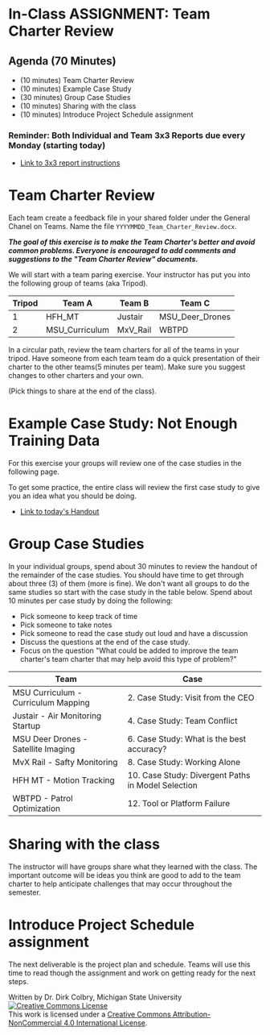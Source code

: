 # In-Class ASSIGNMENT: Team Charter Review


## Agenda (70 Minutes)

- (10 minutes) Team Charter Review
- (10 minutes) Example Case Study
- (30 minutes) Group Case Studies
- (10 minutes) Sharing with the class
- (10 minutes) Introduce Project Schedule assignment

### Reminder: Both Individual and Team 3x3 Reports due every Monday (starting today)

- [Link to 3x3 report instructions](Weekly-3x3)

# Team Charter Review

Each team create a feedback file in your shared folder under the General Chanel on Teams. Name the file ```YYYYMMDD_Team_Charter_Review.docx```.

***The goal of this exercise is to make the Team Charter's better and avoid common problems.  Everyone is encouraged to add comments and suggestions to the "Team Charter Review" documents.***

We will start with a team paring exercise.  Your instructor has put you into the following group of teams (aka Tripod).  

| Tripod | Team A | Team B | Team C |
|--------|--------|--------|--------|
| 1 | HFH_MT | Justair | MSU_Deer_Drones |
| 2 | MSU_Curriculum | MxV_Rail | WBTPD |

In a circular path, review the team charters for all of the teams in your tripod. Have someone from each team team do a quick presentation of their charter to the other teams(5 minutes per team). Make sure you suggest changes to other charters and your own.

(Pick things to share at the end of the class). 

# Example Case Study: Not Enough Training Data
For this exercise your groups will review one of the case studies in the following page. 

To get some practice, the entire class will review the first case study to give you an idea what you should be doing. 

- [Link to today's Handout](./Anticipating_Challges)



# Group Case Studies

In your individual groups, spend about 30 minutes to review the handout of the remainder of the case studies. You should have time to get through about three (3) of them (more is fine).  We don't want all groups to do the same studies so start with the case study in the table below.  Spend about 10 minutes per case study by doing the following:

- Pick someone to keep track of time
- Pick someone to take notes
- Pick someone to read the case study out loud and have a discussion
- Discuss the questions at the end of the case study.
- Focus on the question "What could be added to improve the team charter's team charter that may help avoid this type of problem?"

| Team | Case | 
|--------|--------| 
| MSU Curriculum - Curriculum Mapping | 2\. Case Study: Visit from the CEO |
| Justair - Air Monitoring Startup | 4\. Case Study: Team Conflict |
| MSU Deer Drones - Satellite Imaging | 6\. Case Study: What is the best accuracy? |
| MvX Rail - Safty Monitoring | 8\. Case Study: Working Alone |
| HFH MT - Motion Tracking | 10\. Case Study: Divergent Paths in Model Selection |
| WBTPD - Patrol Optimization | 12\. Tool or Platform Failure |

# Sharing with the class

The instructor will have groups share what they learned with the class.  The important outcome will be ideas you think are good to add to the team charter to help anticipate challenges that may occur throughout the semester. 

# Introduce Project Schedule assignment

The next deliverable is the project plan and schedule.  Teams will use this time to read though the assignment and work on getting ready for the next steps. 

Written by Dr. Dirk Colbry, Michigan State University
<a rel="license" href="http://creativecommons.org/licenses/by-nc/4.0/"><img alt="Creative Commons License" style="border-width:0" src="https://i.creativecommons.org/l/by-nc/4.0/88x31.png" /></a><br />This work is licensed under a <a rel="license" href="http://creativecommons.org/licenses/by-nc/4.0/">Creative Commons Attribution-NonCommercial 4.0 International License</a>.
